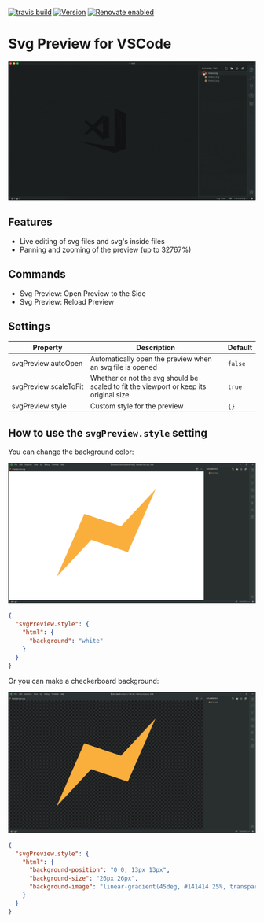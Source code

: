 [![travis build](https://img.shields.io/travis/com/SimonSiefke/vscode-svg-preview.svg)](https://travis-ci.com/SimonSiefke/vscode-svg-preview) [![Version](https://vsmarketplacebadge.apphb.com/version/SimonSiefke.svg-preview.svg)](https://marketplace.visualstudio.com/items?itemName=SimonSiefke.svg-preview) [![Renovate enabled](https://img.shields.io/badge/renovate-enabled-brightgreen.svg)](https://renovatebot.com/)

# Svg Preview for VSCode

![demo](./demo_images/demo.gif)

<!-- TODO better demo gif -->
<!-- TODO need to figure out why animation is restarted so often / prevent unnecessary updates -->
<!-- TODO update content when just opened / handle active text editor before extension is activated-->
<!-- TODO vscode live share -->
<!-- TODO rename reset to reload or a different icon? -->
<!-- TODO don't zoom/pan outside of the window -->
<!-- TODO improve external css -->
<!-- TODO add tests -->
<!-- TODO bug with commented out </svg> inside html/js etc -->
<!-- TODO sometimes buggy when new version is installed -->
<!-- TODO bug: when deleted file and open another file, preview is not updated -->
<!-- TODO feature idea: zoom with ctrl+arrow key up/down -->
<!-- TODO bug: no reset preview icon when only preview is open -->
<!-- TODO doesn't work with emmet:increment (only works when cursor is moved afterwards) -->
<!-- TODO thinner icons (because of new vscode icons) -->
<!-- TODO infinite zoom -->

## Features

- Live editing of svg files and svg's inside files
- Panning and zooming of the preview (up to 32767%)

## Commands

- Svg Preview: Open Preview to the Side
- Svg Preview: Reload Preview

## Settings

| Property              | Description                                                                           | Default |
| --------------------- | ------------------------------------------------------------------------------------- | ------- |
| svgPreview.autoOpen   | Automatically open the preview when an svg file is opened                             | `false` |
| svgPreview.scaleToFit | Whether or not the svg should be scaled to fit the viewport or keep its original size | `true`  |
| svgPreview.style      | Custom style for the preview                                                          | `{}`    |

## How to use the `svgPreview.style` setting

You can change the background color:

![demo of the svg preview with white background](./demo_images/demo_white_background.png)

```json
{
  "svgPreview.style": {
    "html": {
      "background": "white"
    }
  }
}
```

Or you can make a checkerboard background:

![demo of the svg preview with a checkerboard pattern background](./demo_images/demo_checkerboard_background.png)

```json
{
  "svgPreview.style": {
    "html": {
      "background-position": "0 0, 13px 13px",
      "background-size": "26px 26px",
      "background-image": "linear-gradient(45deg, #141414 25%, transparent 25%, transparent 75%, #141414 75%, #141414), linear-gradient(45deg, #141414 25%, transparent 25%, transparent 75%, #141414 75%, #141414)"
    }
  }
}
```
